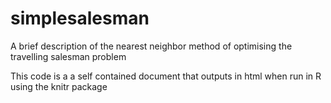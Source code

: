 # simplesalesman
A brief description of the nearest neighbor method of optimising the travelling salesman problem

This code is a a self contained document that outputs in html when run in R using the knitr package
